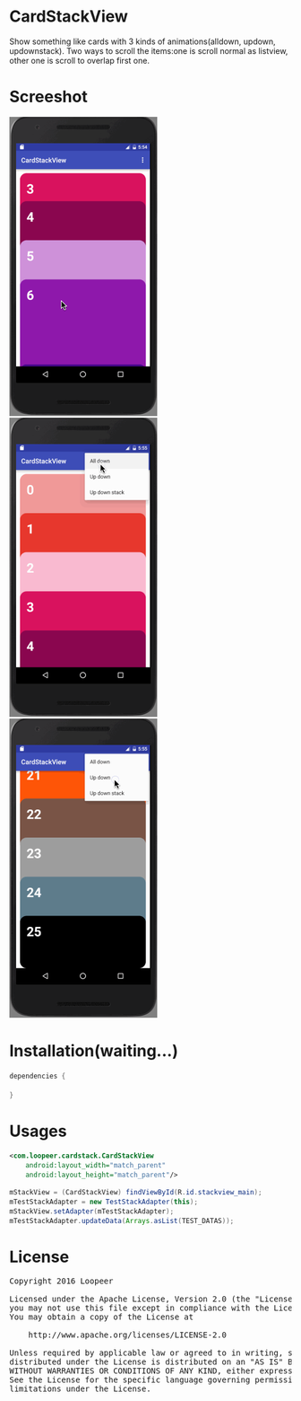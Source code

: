 # CardStackView
Show something like cards with 3 kinds of animations(alldown, updown, updownstack). Two ways to scroll the items:one is scroll normal as listview, other one is scroll to overlap first one.

Screeshot
====
![](/screenshot/screenshot1.gif) ![](/screenshot/screenshot2.gif) ![](/screenshot/screenshot3.gif)   

Installation(waiting...)
====
```groovy
dependencies {
    
}
```

Usages
====
```xml
<com.loopeer.cardstack.CardStackView
    android:layout_width="match_parent"
    android:layout_height="match_parent"/>
```

```java
mStackView = (CardStackView) findViewById(R.id.stackview_main);
mTestStackAdapter = new TestStackAdapter(this);
mStackView.setAdapter(mTestStackAdapter);
mTestStackAdapter.updateData(Arrays.asList(TEST_DATAS));
```

License
====
<pre>
Copyright 2016 Loopeer

Licensed under the Apache License, Version 2.0 (the "License");
you may not use this file except in compliance with the License.
You may obtain a copy of the License at

    http://www.apache.org/licenses/LICENSE-2.0

Unless required by applicable law or agreed to in writing, software
distributed under the License is distributed on an "AS IS" BASIS,
WITHOUT WARRANTIES OR CONDITIONS OF ANY KIND, either express or implied.
See the License for the specific language governing permissions and
limitations under the License.
</pre>
